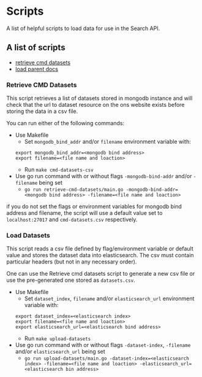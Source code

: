 # Scripts

A list of helpful scripts to load data for use in the Search API.

## A list of scripts

- [retrieve cmd datasets](#retrieve-cmd-datasets)
- [load parent docs](#load-datasets)

### Retrieve CMD Datasets

This script retrieves a list of datasets stored in mongodb instance and will check that the url to dataset resource on the ons website exists before storing the data in a csv file.

You can run either of the following commands:

- Use Makefile
    - Set `mongodb_bind_addr` and/or `filename` environment variable with:
    ```
    export mongodb_bind_addr=<mongodb bind address>
    export filename=<file name and loaction>
    ```
    - Run `make cmd-datasets-csv`
- Use go run command with or without flags `-mongodb-bind-addr` and/or `-filename` being set
    - `go run retrieve-cmd-datasets/main.go -mongodb-bind-addr=<mongodb bind address> -filename=<file name and loaction>`
    
if you do not set the flags or environment variables for mongodb bind address and filename, the script will use a default value set to `localhost:27017` and `cmd-datasets.csv` respectively.

### Load Datasets

This script reads a csv file defined by flag/environment variable or default value and stores the dataset data into elasticsearch. The csv must contain particular headers (but not in any necessary order).

One can use the Retrieve cmd datasets script to generate a new csv file or use the pre-generated one stored as `datasets.csv`.

- Use Makefile
    - Set `dataset_index`, `filename` and/or `elasticsearch_url` environment variable with:
    ```
    export dataset_index=<elasticsearch index>
    export filename=<file name and loaction>
    export elasticsearch_url=<elasticsearch bind address>
    ```
    - Run `make upload-datasets`
- Use go run command with or without flags `-dataset-index`, `-filename` and/or `elasticsearch_url` being set
    - `go run upload-datasets/main.go -dataset-index=<elasticsearch index> -filename=<file name and loaction> -elasticsearch_url=<elasticsearch bin address>`